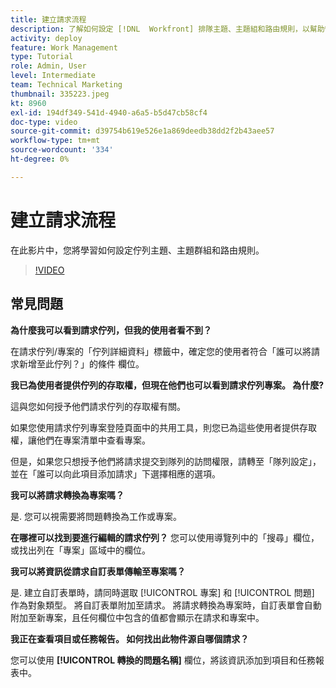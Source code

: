 ```yaml
---
title: 建立請求流程
description: 了解如何設定 [!DNL  Workfront] 排隊主題、主題組和路由規則，以幫助管理請求和工作進入。
activity: deploy
feature: Work Management
type: Tutorial
role: Admin, User
level: Intermediate
team: Technical Marketing
thumbnail: 335223.jpeg
kt: 8960
exl-id: 194df349-541d-4940-a6a5-b5d47cb58cf4
doc-type: video
source-git-commit: d39754b619e526e1a869deedb38dd2f2b43aee57
workflow-type: tm+mt
source-wordcount: '334'
ht-degree: 0%

---
```


# 建立請求流程

在此影片中，您將學習如何設定佇列主題、主題群組和路由規則。

>[!VIDEO](https://video.tv.adobe.com/v/335223/?quality=12)

## 常見問題

**為什麼我可以看到請求佇列，但我的使用者看不到？**

在請求佇列/專案的「佇列詳細資料」標籤中，確定您的使用者符合「誰可以將請求新增至此佇列？」的條件 欄位。

**我已為使用者提供佇列的存取權，但現在他們也可以看到請求佇列專案。 為什麼?**

這與您如何授予他們請求佇列的存取權有關。

如果您使用請求佇列專案登陸頁面中的共用工具，則您已為這些使用者提供存取權，讓他們在專案清單中查看專案。

但是，如果您只想授予他們將請求提交到隊列的訪問權限，請轉至「隊列設定」，並在「誰可以向此項目添加請求」下選擇相應的選項。

**我可以將請求轉換為專案嗎？**

是. 您可以視需要將問題轉換為工作或專案。

**在哪裡可以找到要進行編輯的請求佇列？**
您可以使用導覽列中的「搜尋」欄位，或找出列在「專案」區域中的欄位。

**我可以將資訊從請求自訂表單傳輸至專案嗎？**

是. 建立自訂表單時，請同時選取 [!UICONTROL 專案] 和 [!UICONTROL 問題] 作為對象類型。 將自訂表單附加至請求。 將請求轉換為專案時，自訂表單會自動附加至新專案，且任何欄位中包含的值都會顯示在請求和專案中。

**我正在查看項目或任務報告。 如何找出此物件源自哪個請求？**

您可以使用 **[!UICONTROL 轉換的問題名稱]** 欄位，將該資訊添加到項目和任務報表中。


